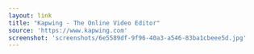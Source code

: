 ```yaml
---
layout: link
title: "Kapwing - The Online Video Editor"
source: 'https://www.kapwing.com'
screenshot: 'screenshots/6e5589df-9f96-40a3-a546-83ba1cbeee5d.jpg'
---
```


